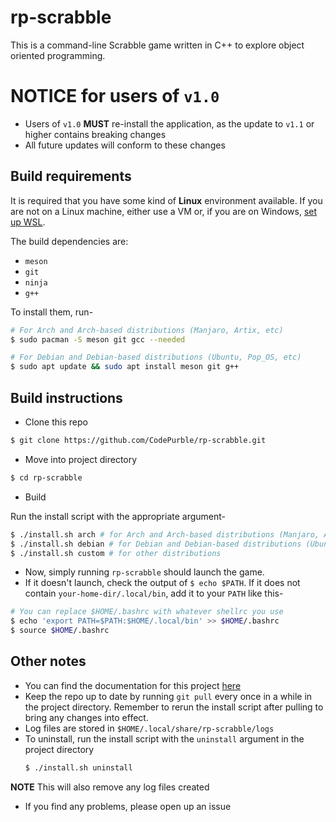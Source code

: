 # rp-scrabble
This is a command-line Scrabble game written in C++ to explore object oriented
programming.

# NOTICE for users of `v1.0`
* Users of `v1.0` **MUST** re-install the application, as the update to `v1.1` or higher contains breaking changes
* All future updates will conform to these changes

## Build requirements
It is required that you have some kind of **Linux** environment available. If you
are not on a Linux machine, either use a VM or, if you are on Windows, [set up
WSL](https://docs.microsoft.com/en-us/windows/wsl/install-win10).

The build dependencies are:

* `meson`
* `git`
* `ninja`
* `g++`

To install them, run-

```sh
# For Arch and Arch-based distributions (Manjaro, Artix, etc)
$ sudo pacman -S meson git gcc --needed

# For Debian and Debian-based distributions (Ubuntu, Pop_OS, etc)
$ sudo apt update && sudo apt install meson git g++
```

## Build instructions
* Clone this repo
```sh
$ git clone https://github.com/CodePurble/rp-scrabble.git
```

* Move into project directory
```sh
$ cd rp-scrabble
```

* Build

Run the install script with the appropriate argument-
```sh
$ ./install.sh arch # for Arch and Arch-based distributions (Manjaro, Artix, etc)
$ ./install.sh debian # for Debian and Debian-based distributions (Ubuntu, Pop_OS, etc)
$ ./install.sh custom # for other distributions
```
* Now, simply running `rp-scrabble` should launch the game.
* If it doesn't launch, check the output of `$ echo $PATH`. If it does not contain `your-home-dir/.local/bin`, add it to your `PATH` like this-
```sh
# You can replace $HOME/.bashrc with whatever shellrc you use
$ echo 'export PATH=$PATH:$HOME/.local/bin' >> $HOME/.bashrc
$ source $HOME/.bashrc
```

## Other notes
* You can find the documentation for this project [here](https://codepurble.github.io/rp-scrabble/)
* Keep the repo up to date by running `git pull` every once in a while in the project directory. Remember to rerun the install script after pulling to bring any changes into effect.
* Log files are stored in `$HOME/.local/share/rp-scrabble/logs`
* To uninstall, run the install script with the `uninstall` argument in the project directory
	```sh
	$ ./install.sh uninstall
	```
**NOTE** This will also remove any log files created
* If you find any problems, please open up an issue
